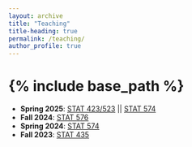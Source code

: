 ```yaml
---
layout: archive
title: "Teaching"
title-heading: true
permalink: /teaching/
author_profile: true
---
```


{% include base_path %}
===
* <b>Spring 2025</b>: <a href="/teaching/Stat523">STAT 423/523<a> || <a href="/teaching/Stat574">STAT 574<a>
* <b>Fall 2024</b>: <a href="/teaching/Stat576">STAT 576<a>
* <b>Spring 2024</b>: <a href="https://www.math.wsu.edu/faculty/ccai/stat574.html">STAT 574<a>
* <b>Fall 2023</b>: <a href="https://www.math.wsu.edu/faculty/ccai/stat435.html">STAT 435<a>

